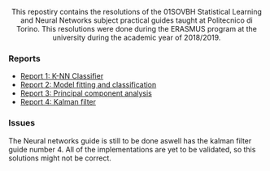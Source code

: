 <p align="center">This repostiry contains the resolutions of the 01SOVBH Statistical Learning and Neural Networks subject practical guides taught at Politecnico di Torino. This resolutions were done during the ERASMUS program at the university during the academic year of 2018/2019.
</p>

### Reports

- [Report 1: K-NN Classifier](https://github.com/dvcorreia/statistical-learning-and-neural-networks/blob/master/SSP%20Lab%201/Report_1__K_NN_Classifier.pdf)
- [Report 2: Model fitting and classification](https://github.com/dvcorreia/statistical-learning-and-neural-networks/blob/master/SSP%20Lab%202/Report_2__Model_fitting_and_classification.pdf)
- [Report 3: Principal component analysis](https://github.com/dvcorreia/statistical-learning-and-neural-networks/blob/master/SSP%20Lab%203/Report_3__Principal_component_analysis.pdf)
- [Report 4: Kalman filter]()

### Issues

The Neural networks guide is still to be done aswell has the kalman filter guide number 4.
All of the implementations are yet to be validated, so this solutions might not be correct.
